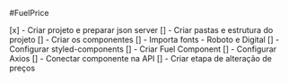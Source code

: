 #FuelPrice

[x] - Criar projeto e preparar json server
[] - Criar pastas e estrutura do projeto
[] - Criar os componentes
[] - Importa fonts - Roboto e Digital
[] - Configurar styled-components
[] - Criar Fuel Component
[] - Configurar Axios
[] - Conectar componente na API
[] - Criar etapa de alteração de preços
